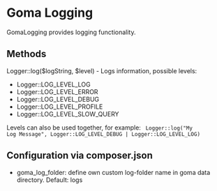 Goma Logging
=======

GomaLogging provides logging functionality. 

Methods
--
Logger::log($logString, $level) - Logs information, possible levels:
* Logger::LOG_LEVEL_LOG
* Logger::LOG_LEVEL_ERROR
* Logger::LOG_LEVEL_DEBUG
* Logger::LOG_LEVEL_PROFILE
* Logger::LOG_LEVEL_SLOW_QUERY

Levels can also be used together, for example:
<code>
Logger::log("My Log Message", Logger::LOG_LEVEL_DEBUG | Logger::LOG_LEVEL_LOG)
</code>

Configuration via composer.json
--
* goma_log_folder: define own custom log-folder name in goma data directory. Default: logs
